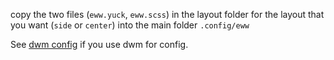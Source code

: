 copy the two files (`eww.yuck`, `eww.scss`) in the layout folder for the layout that you want (`side` or `center`) into the main folder `.config/eww`   

See [dwm config](https://github.com/jonas-707/rhombuses/tree/main/dwm) if you use dwm for config.
